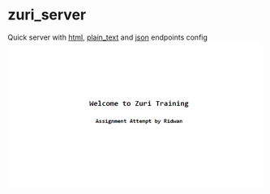 # zuri_server
Quick server with [html](http://zuriserver.ibnlanre.repl.co/html), [plain_text](http://zuriserver.ibnlanre.repl.co/) and [json](http://zuriserver.ibnlanre.repl.co/json) endpoints config
![html_endpoint](/html.png)
